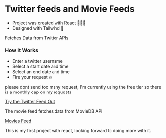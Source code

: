 # Twitter feeds and Movie Feeds
 
 - Project was created with React 👨🏾‍💻
 - Designed with Tailwind 🎨
 
 Fetches Data from Twitter APIs 
 
 ### How It Works
 - Enter a twitter username
 - Select a start date and time
 - Select an end date and time
 - Fire your request 🔥
 
 please dont send too many request, I'm currently using the free tier so there is a monthly cap on my requests
 
 [Try the Twitter Feed Out](https://simple-react-demo.herokuapp.com/twitter)
 
 The movie feed fetches data from MovieDB API
 
 [Movies Feed](https://simple-react-demo.herokuapp.com/movies)
 
 This is my first project with react, looking forward to doing more with it.

